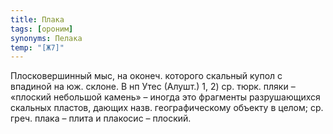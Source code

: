 ```yaml
---
title: Плака
tags: [ороним]
synonyms: Пелака
temp: "[Ж7]"
---
```


Плосковершинный мыс, на оконеч. которого скальный купол с впадиной на юж.
склоне. В нп Утес (Алушт.) 1, 2) ср. тюрк. пляки – «плоский небольшой камень» –
иногда это фрагменты разрушающихся скальных пластов, дающих назв.
географическому объекту в целом; ср. греч. плака – плита и плакосис – плоский.
